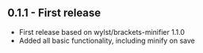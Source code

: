 ## 0.1.1 - First release
* First release based on wylst/brackets-minifier 1.1.0
* Added all basic functionality, including minify on save